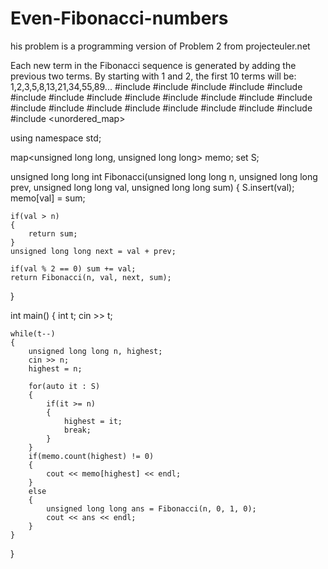 # Even-Fibonacci-numbers
his problem is a programming version of Problem 2 from projecteuler.net

Each new term in the Fibonacci sequence is generated by adding the previous two terms. By starting with 1  and 2, the first 10  terms will be:
1,2,3,5,8,13,21,34,55,89...
#include <map>
#include <set>
#include <list>
#include <cmath>
#include <ctime>
#include <deque>
#include <queue>
#include <stack>
#include <string>
#include <bitset>
#include <cstdio>
#include <limits>
#include <vector>
#include <climits>
#include <cstring>
#include <cstdlib>
#include <fstream>
#include <numeric>
#include <sstream>
#include <iostream>
#include <algorithm>
#include <unordered_map>

using namespace std;

map<unsigned long long, unsigned long long> memo;
set<unsigned long long> S;


unsigned long long int Fibonacci(unsigned long long n, unsigned long long prev, unsigned long long val, unsigned long long sum)
{
    S.insert(val);
    memo[val] = sum;
        
    if(val > n)
    {
        return sum;
    }    
    unsigned long long next = val + prev;
    
    if(val % 2 == 0) sum += val;
    return Fibonacci(n, val, next, sum);
}



int main()
{
    int t;
    cin >> t;
    
    while(t--)
    {
        unsigned long long n, highest;
        cin >> n;
        highest = n;
        
        for(auto it : S)
        {
            if(it >= n)
            {
                highest = it;
                break;
            }
        }       
        if(memo.count(highest) != 0)
        {
            cout << memo[highest] << endl;
        }
        else
        { 
            unsigned long long ans = Fibonacci(n, 0, 1, 0);
            cout << ans << endl;
        }
    }   
}



